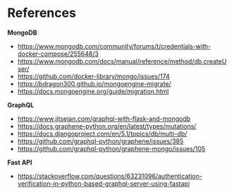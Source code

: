 
# References 

**MongoDB**
- https://www.mongodb.com/community/forums/t/credentials-with-docker-compose/255648/3
- https://www.mongodb.com/docs/manual/reference/method/db.createUser/
- https://github.com/docker-library/mongo/issues/174
- https://bdragon300.github.io/mongoengine-migrate/
- https://docs.mongoengine.org/guide/migration.html

**GraphQL**
- https://www.jitsejan.com/graphql-with-flask-and-mongodb
- https://docs.graphene-python.org/en/latest/types/mutations/
- https://docs.djangoproject.com/en/5.1/topics/db/multi-db/
- https://github.com/graphql-python/graphene/issues/385
- https://github.com/graphql-python/graphene-mongo/issues/105

**Fast API**
- https://stackoverflow.com/questions/63231096/authentication-verification-in-python-based-graphql-server-using-fastapi

<!---
imgae storage
stock type
created at
id
price data (from to)
meta data


mutation == insert, etc...
use logger

make database dump and load
-->